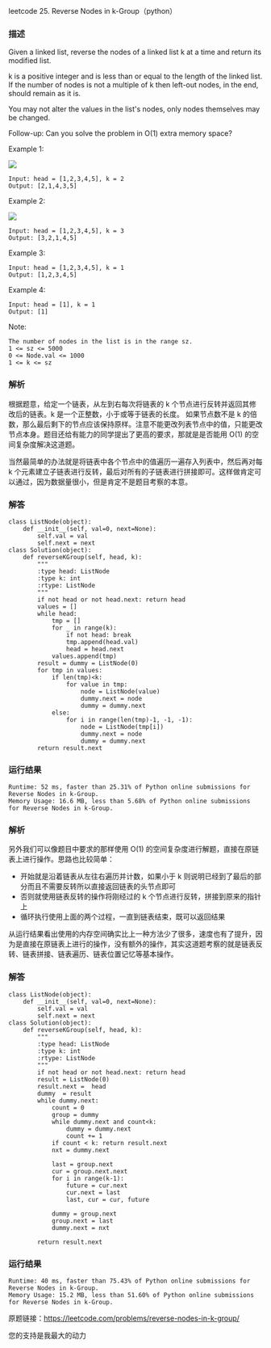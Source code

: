 leetcode  25. Reverse Nodes in k-Group（python）

### 描述


Given a linked list, reverse the nodes of a linked list k at a time and return its modified list.

k is a positive integer and is less than or equal to the length of the linked list. If the number of nodes is not a multiple of k then left-out nodes, in the end, should remain as it is.

You may not alter the values in the list's nodes, only nodes themselves may be changed.

Follow-up: Can you solve the problem in O(1) extra memory space?


Example 1:

![](https://assets.leetcode.com/uploads/2020/10/03/reverse_ex1.jpg)

	Input: head = [1,2,3,4,5], k = 2
	Output: [2,1,4,3,5]

	
Example 2:

![](https://assets.leetcode.com/uploads/2020/10/03/reverse_ex2.jpg)

	Input: head = [1,2,3,4,5], k = 3
	Output: [3,2,1,4,5]


Example 3:

	Input: head = [1,2,3,4,5], k = 1
	Output: [1,2,3,4,5]

	
Example 4:

	Input: head = [1], k = 1
	Output: [1]

	


Note:

	The number of nodes in the list is in the range sz.
	1 <= sz <= 5000
	0 <= Node.val <= 1000
	1 <= k <= sz


### 解析

根据题意，给定一个链表，从左到右每次将链表的 k 个节点进行反转并返回其修改后的链表。k 是一个正整数，小于或等于链表的长度。 如果节点数不是 k 的倍数，那么最后剩下的节点应该保持原样。注意不能更改列表节点中的值，只能更改节点本身。题目还给有能力的同学提出了更高的要求，那就是是否能用 O(1) 的空间复杂度解决这道题。

当然最简单的办法就是将链表中各个节点中的值遍历一遍存入列表中，然后再对每 k 个元素建立子链表进行反转，最后对所有的子链表进行拼接即可。这样做肯定可以通过，因为数据量很小，但是肯定不是题目考察的本意。


### 解答
				

	class ListNode(object):
	    def __init__(self, val=0, next=None):
	        self.val = val
	        self.next = next
	class Solution(object):
	    def reverseKGroup(self, head, k):
	        """
	        :type head: ListNode
	        :type k: int
	        :rtype: ListNode
	        """
	        if not head or not head.next: return head
	        values = []
	        while head:
	            tmp = []
	            for _ in range(k):
	                if not head: break
	                tmp.append(head.val)
	                head = head.next
	            values.append(tmp)
	        result = dummy = ListNode(0)
	        for tmp in values:
	            if len(tmp)<k:
	                for value in tmp:
	                    node = ListNode(value)
	                    dummy.next = node
	                    dummy = dummy.next
	            else:
	                for i in range(len(tmp)-1, -1, -1):
	                    node = ListNode(tmp[i])
	                    dummy.next = node
	                    dummy = dummy.next
	        return result.next
	            
	            
            	      
			
### 运行结果

	Runtime: 52 ms, faster than 25.31% of Python online submissions for Reverse Nodes in k-Group.
	Memory Usage: 16.6 MB, less than 5.68% of Python online submissions for Reverse Nodes in k-Group.

### 解析


另外我们可以像题目中要求的那样使用 O(1) 的空间复杂度进行解题，直接在原链表上进行操作。思路也比较简单：

* 开始就是沿着链表从左往右遍历并计数，如果小于 k 则说明已经到了最后的部分而且不需要反转所以直接返回链表的头节点即可
* 否则就使用链表反转的操作将刚经过的 k 个节点进行反转，拼接到原来的指针上
* 循环执行使用上面的两个过程，一直到链表结束，既可以返回结果

从运行结果看出使用的内存空间确实比上一种方法少了很多，速度也有了提升，因为是直接在原链表上进行的操作，没有额外的操作，其实这道题考察的就是链表反转、链表拼接、链表遍历、链表位置记忆等基本操作。
### 解答


	class ListNode(object):
	    def __init__(self, val=0, next=None):
	        self.val = val
	        self.next = next
	class Solution(object):
	    def reverseKGroup(self, head, k):
	        """
	        :type head: ListNode
	        :type k: int
	        :rtype: ListNode
	        """
	        if not head or not head.next: return head
	        result = ListNode(0)
	        result.next =  head
	        dummy  = result
	        while dummy.next:
	            count = 0
	            group = dummy
	            while dummy.next and count<k:
	                dummy = dummy.next
	                count += 1
	            if count < k: return result.next
	            nxt = dummy.next
	            
	            last = group.next
	            cur = group.next.next
	            for i in range(k-1):
	                future = cur.next
	                cur.next = last
	                last, cur = cur, future
	                
	            dummy = group.next
	            group.next = last
	            dummy.next = nxt
	            
	        return result.next
	            
	                

### 运行结果

	Runtime: 40 ms, faster than 75.43% of Python online submissions for Reverse Nodes in k-Group.
	Memory Usage: 15.2 MB, less than 51.60% of Python online submissions for Reverse Nodes in k-Group.


原题链接：https://leetcode.com/problems/reverse-nodes-in-k-group/



您的支持是我最大的动力
